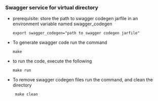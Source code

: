 ### Swagger service for virtual directory

* prerequisite: store the path to swagger codegen jarfile in an
  environment variable named swagger_codegen
  
      export swagger_codegen="path to swagger codegen jarfile"

* To generate swagger code run the command

      make

* to run the code, execute the following

      make run

* To remove swagger codegen files run the command, and clean the
  directory

       make clean

